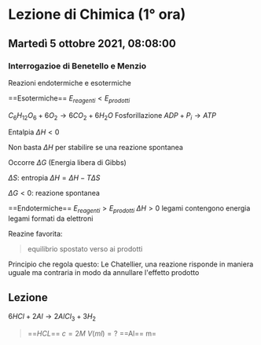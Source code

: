 #  Lezione di Chimica (1° ora)
## Martedì 5 ottobre 2021, 08:08:00

### Interrogazioe di Benetello e Menzio
Reazioni endotermiche e esotermiche

==Esotermiche== $E_{reagenti} < E_{prodotti}$

$C_6H_{12}O_{6}+6O_2\to6CO_2+6H_2O$
Fosforillazione $ADP+P_i\to ATP$

Entalpia  $\Delta H < 0$


Non basta $\Delta H$ per stabilire se una reazione spontanea

Occorre $\Delta G$ (Energia libera di Gibbs)

$\Delta S$: entropia
$\Delta H = \Delta H - T \Delta S$

$\Delta G < 0$: reazione spontanea

==Endotermiche== $E_{reagenti} > E_{prodotti}$
$\Delta H > 0$
legami contengono energia
legami formati da elettroni


Reazine favorita:
> equilibrio spostato verso ai prodotti


Principio che regola questo: Le Chatellier,
una reazione risponde in maniera uguale ma contraria in modo da annullare l'effetto prodotto
## Lezione

$6HCl+2Al \to 2AlCl_3+3H_2$

> ==$HCL$==
> $c=2M$
> $V(ml)=?$
> ==Al==
> m=
<!--stackedit_data:
eyJoaXN0b3J5IjpbMjA2NDgxMzAwNiwtNDk4NTI0MTAzLC0xOT
M3NjQ1OTA1XX0=
-->